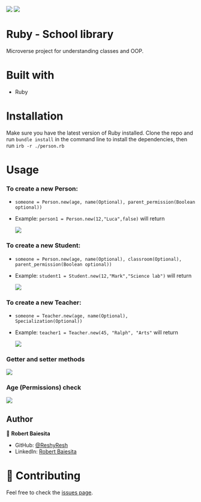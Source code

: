 ![](https://img.shields.io/badge/Microverse-blueviolet)
![](https://img.shields.io/badge/Ruby-red)

# Ruby - School library
Microverse project for understanding classes and OOP.

# Built with
  - Ruby

# Installation 
Make sure you have the latest version of Ruby installed.
Clone the repo and run `bundle install` in the command line to install the dependencies, then run `irb -r ./person.rb`

# Usage
### To create a new Person: 
  - `someone = Person.new(age, name(Optional), parent_permission(Boolean optional))`
  - Example: `person1 = Person.new(12,"Luca",false)` will return
  
    ![](https://i.imgur.com/4er5XT0.png)
### To create a new Student:
  - `someone = Person.new(age, name(Optional), classroom(Optional), parent_permission(Boolean optional))`
  - Example: `student1 = Student.new(12,"Mark","Science lab")` will return
    
     ![](https://i.imgur.com/dJRUZio.png)

### To create a new Teacher:
  - `someone = Teacher.new(age, name(Optional), Specialization(Optional))`
  - Example: `teacher1 = Teacher.new(45, "Ralph", "Arts"` will return
    
    ![](https://i.imgur.com/AYmCcGB.png)

### Getter and setter methods

![](https://i.imgur.com/uUbLAWn.png)

### Age (Permissions) check

![](https://i.imgur.com/r2doa1T.png)

## Author

👤 **Robert Baiesita**

- GitHub: [@ReshyResh](https://github.com/ReshyResh)
- LinkedIn: [Robert Baiesita](https://linkedin.com/in/ReshyResh)

# 🤝 Contributing

Feel free to check the [issues page](https://github.com/ReshyResh/Capstone-Javascript-APIs/issues/).
